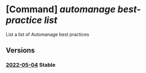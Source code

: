 # [Command] _automanage best-practice list_

List a list of Automanage best practices

## Versions

### [2022-05-04](/Resources/mgmt-plane/L3Byb3ZpZGVycy9taWNyb3NvZnQuYXV0b21hbmFnZS9iZXN0cHJhY3RpY2Vz/2022-05-04.xml) **Stable**

<!-- mgmt-plane /providers/microsoft.automanage/bestpractices 2022-05-04 -->
